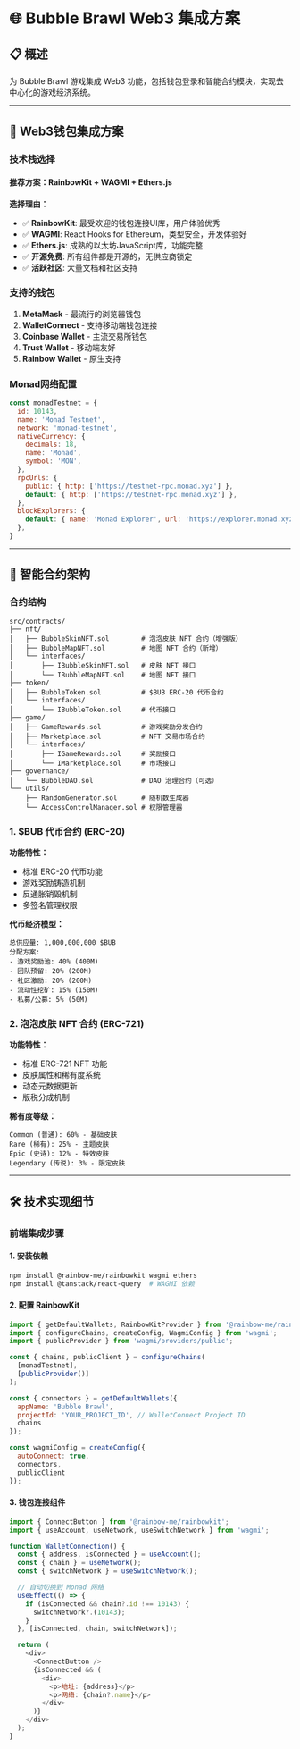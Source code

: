 # 🌐 Bubble Brawl Web3 集成方案

## 📋 概述

为 Bubble Brawl 游戏集成 Web3 功能，包括钱包登录和智能合约模块，实现去中心化的游戏经济系统。

---

## 🔗 Web3钱包集成方案

### 技术栈选择

#### 推荐方案：RainbowKit + WAGMI + Ethers.js

**选择理由：**
- ✅ **RainbowKit**: 最受欢迎的钱包连接UI库，用户体验优秀
- ✅ **WAGMI**: React Hooks for Ethereum，类型安全，开发体验好
- ✅ **Ethers.js**: 成熟的以太坊JavaScript库，功能完整
- ✅ **开源免费**: 所有组件都是开源的，无供应商锁定
- ✅ **活跃社区**: 大量文档和社区支持

### 支持的钱包

1. **MetaMask** - 最流行的浏览器钱包
2. **WalletConnect** - 支持移动端钱包连接
3. **Coinbase Wallet** - 主流交易所钱包
4. **Trust Wallet** - 移动端友好
5. **Rainbow Wallet** - 原生支持

### Monad网络配置

```javascript
const monadTestnet = {
  id: 10143,
  name: 'Monad Testnet',
  network: 'monad-testnet',
  nativeCurrency: {
    decimals: 18,
    name: 'Monad',
    symbol: 'MON',
  },
  rpcUrls: {
    public: { http: ['https://testnet-rpc.monad.xyz'] },
    default: { http: ['https://testnet-rpc.monad.xyz'] },
  },
  blockExplorers: {
    default: { name: 'Monad Explorer', url: 'https://explorer.monad.xyz' },
  },
}
```

---

## 📜 智能合约架构

### 合约结构

```
src/contracts/
├── nft/
│   ├── BubbleSkinNFT.sol        # 泡泡皮肤 NFT 合约（增强版）
│   ├── BubbleMapNFT.sol         # 地图 NFT 合约（新增）
│   └── interfaces/
│       ├── IBubbleSkinNFT.sol   # 皮肤 NFT 接口
│       └── IBubbleMapNFT.sol    # 地图 NFT 接口
├── token/
│   ├── BubbleToken.sol          # $BUB ERC-20 代币合约
│   └── interfaces/
│       └── IBubbleToken.sol     # 代币接口
├── game/
│   ├── GameRewards.sol          # 游戏奖励分发合约
│   ├── Marketplace.sol          # NFT 交易市场合约
│   └── interfaces/
│       ├── IGameRewards.sol     # 奖励接口
│       └── IMarketplace.sol     # 市场接口
├── governance/
│   └── BubbleDAO.sol            # DAO 治理合约（可选）
└── utils/
    ├── RandomGenerator.sol      # 随机数生成器
    └── AccessControlManager.sol # 权限管理器
```

### 1. $BUB 代币合约 (ERC-20)

**功能特性：**
- 标准 ERC-20 代币功能
- 游戏奖励铸造机制
- 反通胀销毁机制
- 多签名管理权限

**代币经济模型：**
```
总供应量: 1,000,000,000 $BUB
分配方案:
- 游戏奖励池: 40% (400M)
- 团队预留: 20% (200M)
- 社区激励: 20% (200M)
- 流动性挖矿: 15% (150M)
- 私募/公募: 5% (50M)
```

### 2. 泡泡皮肤 NFT 合约 (ERC-721)

**功能特性：**
- 标准 ERC-721 NFT 功能
- 皮肤属性和稀有度系统
- 动态元数据更新
- 版税分成机制

**稀有度等级：**
```
Common (普通): 60% - 基础皮肤
Rare (稀有): 25% - 主题皮肤
Epic (史诗): 12% - 特效皮肤
Legendary (传说): 3% - 限定皮肤
```

---

## 🛠 技术实现细节

### 前端集成步骤

#### 1. 安装依赖
```bash
npm install @rainbow-me/rainbowkit wagmi ethers
npm install @tanstack/react-query  # WAGMI 依赖
```

#### 2. 配置 RainbowKit
```javascript
import { getDefaultWallets, RainbowKitProvider } from '@rainbow-me/rainbowkit';
import { configureChains, createConfig, WagmiConfig } from 'wagmi';
import { publicProvider } from 'wagmi/providers/public';

const { chains, publicClient } = configureChains(
  [monadTestnet],
  [publicProvider()]
);

const { connectors } = getDefaultWallets({
  appName: 'Bubble Brawl',
  projectId: 'YOUR_PROJECT_ID', // WalletConnect Project ID
  chains
});

const wagmiConfig = createConfig({
  autoConnect: true,
  connectors,
  publicClient
});
```

#### 3. 钱包连接组件
```javascript
import { ConnectButton } from '@rainbow-me/rainbowkit';
import { useAccount, useNetwork, useSwitchNetwork } from 'wagmi';

function WalletConnection() {
  const { address, isConnected } = useAccount();
  const { chain } = useNetwork();
  const { switchNetwork } = useSwitchNetwork();

  // 自动切换到 Monad 网络
  useEffect(() => {
    if (isConnected && chain?.id !== 10143) {
      switchNetwork?.(10143);
    }
  }, [isConnected, chain, switchNetwork]);

  return (
    <div>
      <ConnectButton />
      {isConnected && (
        <div>
          <p>地址: {address}</p>
          <p>网络: {chain?.name}</p>
        </div>
      )}
    </div>
  );
}
```
